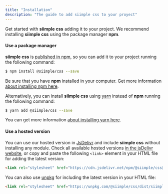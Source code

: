 ```yaml
---
title: "Installation"
description: "The guide to add siimple css to your proyect"
--- 
```


Get started with **siimple css** adding it to your project. We recommend installing **siimple css** using the package manager **npm**.

#### Use a package manager

**siimple css** is [published in npm](https://www.npmjs.com/package/@siimple/css), so you can add it to your project running the following command:

```bash
$ npm install @siimple/css --save
```

Be sure that you have **npm** installed in your computer. Get more information [about installing npm here](https://docs.npmjs.com/getting-started/installing-node).

Alternatively, you can install **siimple css** using [yarn](https://yarnpkg.com/) instead of **npm** running the following command:

```bash
$ yarn add @siimple/css --save
```

You can get more information [about installing yarn here](https://yarnpkg.com/getting-started).


#### Use a hosted version

You can use our hosted version in [JsDelivr](https://www.jsdelivr.com/) and include **siimple css** without installing any module. 
Check all available hosted versions [in the jsDelivr website](https://www.jsdelivr.com/package/npm/@siimple/css), or copy and paste the following `<link>` element in your HTML file for adding the latest version:

```html
<link rel="stylesheet" href="https://cdn.jsdelivr.net/npm/@siimple/css@{{ package.version }}/dist/siimple.min.css>
```

You can also use [unpkg](https://unpkg.com/) for including the latest version in your HTML file:

```html
<link rel="stylesheet" href="https://unpkg.com/@siimple/css/dist/siimple.min.css" />
```

